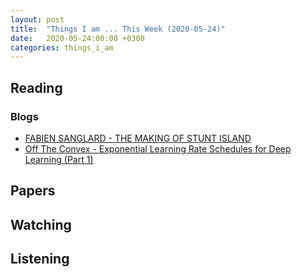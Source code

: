 ```yaml
---
layout: post
title:  "Things I am ... This Week (2020-05-24)"
date:   2020-05-24:00:00 +0300
categories: things_i_am
---
```


<!-- # Things I am ... This Week   -->

## Reading  

### Blogs

- [FABIEN SANGLARD - THE MAKING OF STUNT ISLAND][fs1]
- [Off The Convex - Exponential Learning Rate Schedules for Deep Learning (Part 1)][otc1]

## Papers

## Watching  


## Listening  

[fs1]:https://fabiensanglard.net/stunt_island/index.html
[otc1]:http://www.offconvex.org/2020/04/24/ExpLR1/